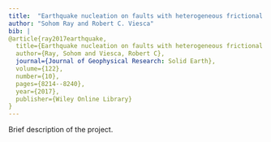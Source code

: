 ```yaml
---
title:  "Earthquake nucleation on faults with heterogeneous frictional properties, normal stress"
author: "Sohom Ray and Robert C. Viesca"
bib: |
@article{ray2017earthquake,
  title={Earthquake nucleation on faults with heterogeneous frictional properties, normal stress},
  author={Ray, Sohom and Viesca, Robert C},
  journal={Journal of Geophysical Research: Solid Earth},
  volume={122},
  number={10},
  pages={8214--8240},
  year={2017},
  publisher={Wiley Online Library}
}
---
```

Brief description of the project.
